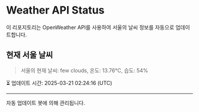 
# Weather API Status

이 리포지토리는 OpenWeather API를 사용하여 서울의 날씨 정보를 자동으로 업데이트합니다.

## 현재 서울 날씨
> 서울의 현재 날씨: few clouds, 온도: 13.76°C, 습도: 54%

⏳ 업데이트 시간: 2025-03-21 02:24:16 (UTC)

---
자동 업데이트 봇에 의해 관리됩니다.
